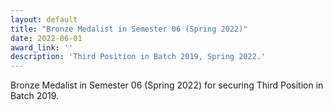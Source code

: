 ```yaml
---
layout: default
title: "Bronze Medalist in Semester 06 (Spring 2022)"
date: 2022-06-01
award_link: ''
description: 'Third Position in Batch 2019, Spring 2022.'
---
```

Bronze Medalist in Semester 06 (Spring 2022) for securing Third Position in Batch 2019.

